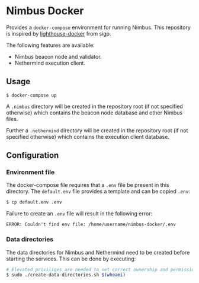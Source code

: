 # Nimbus Docker

Provides a `docker-compose` environment for running Nimbus. This repository is inspired by [lighthouse-docker](https://github.com/sigp/lighthouse-docker) from sigp.

The following features are available:

- Nimbus beacon node and validator.
- Nethermind execution client.

## Usage

`$ docker-compose up`

A `.nimbus` directory will be created in the repository root (if not specified otherwise) which contains the beacon node database and other Nimbus files.

Further a `.nethermind` directory will be created in the repository root (if not specified otherwise) which contains the execution client database.

## Configuration

### Environment file
The docker-compose file requires that a `.env` file be present in this
directory. The `default.env` file provides a template and can be copied `.env`:

```bash
$ cp default.env .env
```

Failure to create an `.env` file will result in the following error:

```
ERROR: Couldn't find env file: /home/username/nimbus-docker/.env
```

### Data directories
The data directories for Nimbus and Nethermind need to be created before starting the services. This can be done by executing:

```bash
# Elevated priviliges are needed to set correct ownership and permissions.
$ sudo ./create-data-directories.sh $(whoami)
```
